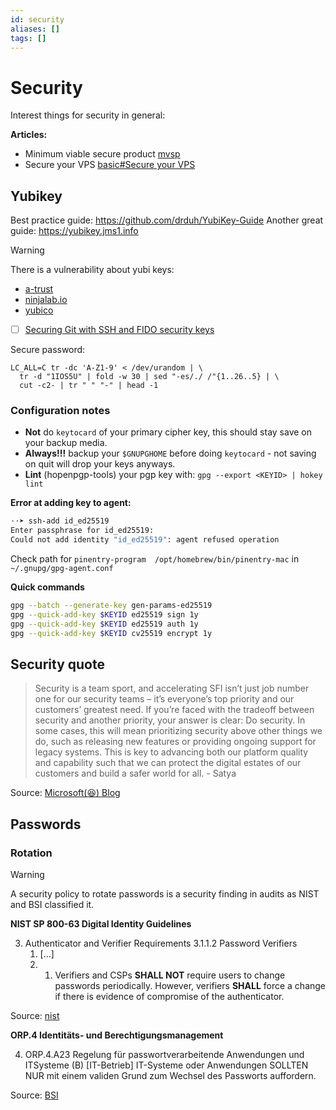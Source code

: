 ```yaml
---
id: security
aliases: []
tags: []
---
```

# Security

Interest things for security in general:

**Articles:**
 - Minimum viable secure product [mvsp](https://mvsp.dev/)
 - Secure your VPS [basic#Secure your VPS](linux/basic.md#secure-your-vps)

## Yubikey

Best practice guide: https://github.com/drduh/YubiKey-Guide
Another great guide: https://yubikey.jms1.info

> [!Warning]
> There is a vulnerability about yubi keys:
> - [a-trust](https://www.a-trust.at/de/%C3%BCber_uns/newsbereich/20240905_de_post.html)
> - [ninjalab.io](https://ninjalab.io/wp-content/uploads/2024/09/20240903_eucleak.pdf)
> - [yubico](https://www.yubico.com/support/security-advisories/ysa-2024-03/)

- [ ] [Securing Git with SSH and FIDO security keys](https://developers.yubico.com/SSH/Securing_git_with_SSH_and_FIDO2.html)

Secure password:
```
LC_ALL=C tr -dc 'A-Z1-9' < /dev/urandom | \
  tr -d "1IOS5U" | fold -w 30 | sed "-es/./ /"{1..26..5} | \
  cut -c2- | tr " " "-" | head -1
```

### Configuration notes

- **Not** do `keytocard` of your primary cipher key, this should stay save on your backup media.
 - **Always!!!** backup your `$GNUPGHOME` before doing `keytocard` - not saving on quit will drop your keys anyways.
 - **Lint** (hopenpgp-tools) your pgp key with: `gpg --export <KEYID> | hokey lint`

**Error at adding key to agent:**
```bash
⋅⋅➤ ssh-add id_ed25519
Enter passphrase for id_ed25519:
Could not add identity "id_ed25519": agent refused operation
```
Check path for `pinentry-program  /opt/homebrew/bin/pinentry-mac` in `~/.gnupg/gpg-agent.conf`

**Quick commands**
```bash
gpg --batch --generate-key gen-params-ed25519
gpg --quick-add-key $KEYID ed25519 sign 1y
gpg --quick-add-key $KEYID ed25519 auth 1y
gpg --quick-add-key $KEYID cv25519 encrypt 1y
```

## Security quote

> Security is a team sport, and accelerating SFI isn’t just job number one for our security teams – it’s everyone’s top priority and our customers’ greatest need.
> If you’re faced with the tradeoff between security and another priority, your answer is clear: Do security. In some cases, this will mean prioritizing security above other things we do, such as releasing new features or providing ongoing support for legacy systems. This is key to advancing both our platform quality and capability such that we can protect the digital estates of our customers and build a safer world for all. - Satya

Source: [Microsoft(😆) Blog](https://blogs.microsoft.com/blog/2024/05/03/prioritizing-security-above-all-else/)
## Passwords

### Rotation

> [!WARNING]
> A security policy to rotate passwords is a security finding in audits as NIST and BSI classified it.

**NIST SP 800-63 Digital Identity Guidelines**

3. Authenticator and Verifier Requirements
	3.1.1.2 Password Verifiers
	1. [...]
	6. 1. Verifiers and CSPs **SHALL NOT** require users to change passwords periodically. However, verifiers **SHALL** force a change if there is evidence of compromise of the authenticator.
	
Source: [nist](https://pages.nist.gov/800-63-4/sp800-63b/authenticators/#password)

**ORP.4 Identitäts- und Berechtigungsmanagement**

4. ORP.4.A23 Regelung für passwortverarbeitende Anwendungen und ITSysteme (B) [IT-Betrieb] 
	IT-Systeme oder Anwendungen SOLLTEN NUR mit einem validen Grund zum Wechsel des Passworts auffordern.
	
Source: [BSI](https://www.bsi.bund.de/SharedDocs/Downloads/DE/BSI/Grundschutz/IT-GS-Kompendium_Einzel_PDFs_2023/02_ORP_Organisation_und_Personal/ORP_4_Identitaets_und_Berechtigungsmanagement_Editon_2023.pdf?__blob=publicationFile&v=3)